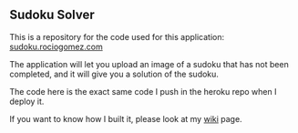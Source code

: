 ## Sudoku Solver

This is a repository for the code used for this application: [sudoku.rociogomez.com](sudoku.rociogomez.com)


The application will let you upload an image of a sudoku that has not been completed, and it will give you a solution of the sudoku.

The code here is the exact same code I push in the heroku repo when I deploy it.

If you want to know how I built it, please look at my [wiki](https://github.com/Rociogomezbardon/web_sudoku_solver/wiki) page.
